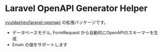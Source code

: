 
# Laravel OpenAPI Generator Helper

[vyuldashev/laravel-openapi](https://github.com/vyuldashev/laravel-openapi) の拡張パッケージです。

- データベースモデル, FormRequest から自動的にOpenAPIのスキーマーを生成
- Enum の値をサポートします
